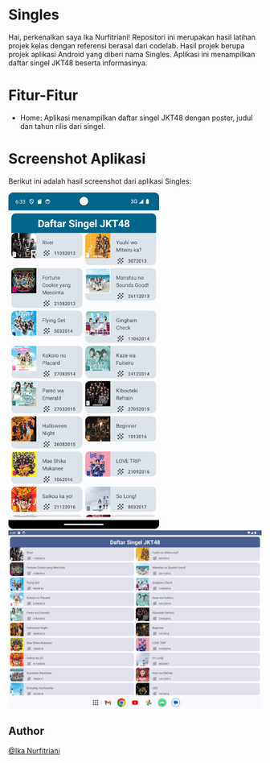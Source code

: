 # Singles
Hai, perkenalkan saya Ika Nurfitriani! Repositori ini merupakan hasil latihan projek kelas dengan referensi berasal dari codelab. Hasil projek berupa projek aplikasi Android yang diberi nama Singles. Aplikasi ini menampilkan daftar singel JKT48 beserta informasinya.

# Fitur-Fitur
- Home: Aplikasi menampilkan daftar singel JKT48 dengan poster, judul dan tahun rilis dari singel.

# Screenshot Aplikasi
Berikut ini adalah hasil screenshot dari aplikasi Singles:

<img src="Screenshots/Phone.png" alt="Home" width="300"> <img src="Screenshots/Tablet.png" alt="Home" width="600">

## Author
[@Ika Nurfitriani](https://github.com/ikanurfitriani)